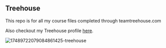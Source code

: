 ## Treehouse

This repo is for all my course files completed through teamtreehouse.com

Also checkout my Treehouse profile [here](https://teamtreehouse.com/mikehatch).

![17489722079084861425-treehouse](https://user-images.githubusercontent.com/4390485/43985031-ff86a27c-9cc9-11e8-86cf-db348518b305.jpg)
